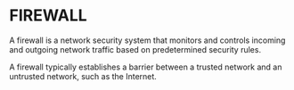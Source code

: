 # FIREWALL 
A firewall is a network security system that monitors and controls incoming and outgoing network traffic based on predetermined security rules.

A firewall typically establishes a barrier between a trusted network and an untrusted network, such as the Internet.